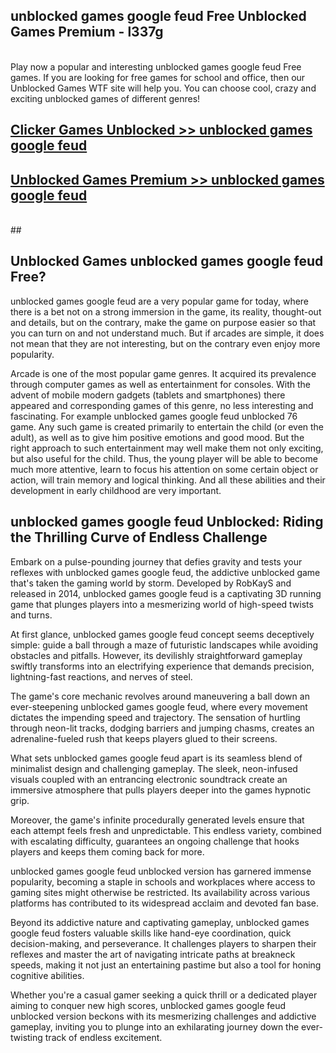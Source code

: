 ## unblocked games google feud Free Unblocked Games Premium - l337g <br>
<br>
Play now a popular and interesting unblocked games google feud Free games. If you are looking for free games for school and office, then our Unblocked Games WTF site will help you. You can choose cool, crazy and exciting unblocked games of different genres!


##  [Clicker Games Unblocked >> unblocked games google feud](http://freeplayer.one?title=unblocked_games_google_feud&ref=05)

##  [Unblocked Games Premium >> unblocked games google feud](http://freeplayer.one?title=unblocked_games_google_feud&ref=05)
  <br>
  ##



## Unblocked Games unblocked games google feud Free?

unblocked games google feud are a very popular game for today, where there is a bet not on a strong immersion in the game, its reality, thought-out and details, but on the contrary, make the game on purpose easier so that you can turn on and not understand much. But if arcades are simple, it does not mean that they are not interesting, but on the contrary even enjoy more popularity.

Arcade is one of the most popular game genres. It acquired its prevalence through computer games as well as entertainment for consoles. With the advent of mobile modern gadgets (tablets and smartphones) there appeared and corresponding games of this genre, no less interesting and fascinating. For example unblocked games google feud unblocked 76 game. Any such game is created primarily to entertain the child (or even the adult), as well as to give him positive emotions and good mood. But the right approach to such entertainment may well make them not only exciting, but also useful for the child. Thus, the young player will be able to become much more attentive, learn to focus his attention on some certain object or action, will train memory and logical thinking. And all these abilities and their development in early childhood are very important.

##  unblocked games google feud Unblocked: Riding the Thrilling Curve of Endless Challenge

Embark on a pulse-pounding journey that defies gravity and tests your reflexes with unblocked games google feud, the addictive unblocked game that's taken the gaming world by storm. Developed by RobKayS and released in 2014, unblocked games google feud is a captivating 3D running game that plunges players into a mesmerizing world of high-speed twists and turns.

At first glance, unblocked games google feud concept seems deceptively simple: guide a ball through a maze of futuristic landscapes while avoiding obstacles and pitfalls. However, its devilishly straightforward gameplay swiftly transforms into an electrifying experience that demands precision, lightning-fast reactions, and nerves of steel.

The game's core mechanic revolves around maneuvering a ball down an ever-steepening unblocked games google feud, where every movement dictates the impending speed and trajectory. The sensation of hurtling through neon-lit tracks, dodging barriers and jumping chasms, creates an adrenaline-fueled rush that keeps players glued to their screens.

What sets unblocked games google feud apart is its seamless blend of minimalist design and challenging gameplay. The sleek, neon-infused visuals coupled with an entrancing electronic soundtrack create an immersive atmosphere that pulls players deeper into the games hypnotic grip.

Moreover, the game's infinite procedurally generated levels ensure that each attempt feels fresh and unpredictable. This endless variety, combined with escalating difficulty, guarantees an ongoing challenge that hooks players and keeps them coming back for more.

unblocked games google feud unblocked version has garnered immense popularity, becoming a staple in schools and workplaces where access to gaming sites might otherwise be restricted. Its availability across various platforms has contributed to its widespread acclaim and devoted fan base.

Beyond its addictive nature and captivating gameplay, unblocked games google feud fosters valuable skills like hand-eye coordination, quick decision-making, and perseverance. It challenges players to sharpen their reflexes and master the art of navigating intricate paths at breakneck speeds, making it not just an entertaining pastime but also a tool for honing cognitive abilities.

Whether you're a casual gamer seeking a quick thrill or a dedicated player aiming to conquer new high scores, unblocked games google feud unblocked version beckons with its mesmerizing challenges and addictive gameplay, inviting you to plunge into an exhilarating journey down the ever-twisting track of endless excitement.